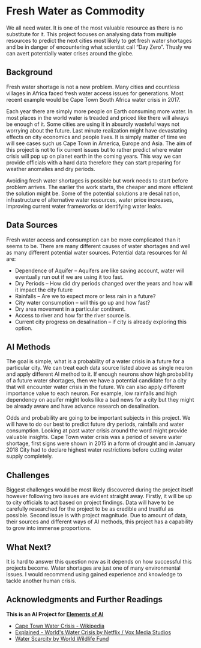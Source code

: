 # Fresh Water as Commodity
We all need water. It is one of the most valuable resource as there is no substitute for it. This project focuses on analysing data from multiple resources to predict the next cities most likely to get fresh water shortages and be in danger of encountering what scientist call “Day Zero”. Thusly we can avert potentially water crises around the globe.

## Background

Fresh water shortage is not a new problem. Many cities and countless villages in Africa faced fresh water access issues for generations. Most recent example would be Cape Town South Africa water crisis in 2017.

Each year there are simply more people on Earth consuming more water. In most places in the world water is treaded and priced like there will always be enough of it. Some cities are using it in absurdly wasteful ways not worrying about the future. Last minute realization might have devastating effects on city economics and people lives. It is simply matter of time we will see cases such us Cape Town in America, Europe and Asia.
The aim of this project is not to fix current issues but to rather predict where water crisis will pop up on planet earth in the coming years. This way we can provide officials with a hard data therefore they can start preparing for weather anomalies and dry periods.

Avoiding fresh water shortages is possible but work needs to start before problem arrives. The earlier the work starts, the cheaper and more efficient the solution might be. Some of the potential solutions are desalination, infrastructure of alternative water resources, water price increases, improving current water frameworks or identifying water leaks.

## Data Sources

Fresh water access and consumption can be more complicated than it seems to be. There are many different causes of water shortages and well as many different potential water sources. Potential data resources for AI are:
* Dependence of Aquifer – Aquifers are like saving account, water will eventually run out if we are using it too fast. 
* Dry Periods – How did dry periods changed over the years and how will it impact the city future 
* Rainfalls – Are we to expect more or less rain in a future?
* City water consumption – will this go up and how fast?
* Dry area movement in a particular continent.
* Access to river and how far the river source is.
* Current city progress on desalination – if city is already exploring this option.

## AI Methods
The goal is simple, what is a probability of a water crisis in a future for a particular city. We can treat each data source listed above as single neuron and apply different AI method to it. If enough neurons show high probability of a future water shortages, then we have a potential candidate for a city that will encounter water crisis in the future. We can also apply different importance value to each neuron. For example, low rainfalls and high dependency on aquifer might looks like a bad news for a city but they might be already aware and have advance research on desalination.

Odds and probability are going to be important subjects in this project. We will have to do our best to predict future dry periods, rainfalls and water consumption. Looking at past water crisis around the word might provide valuable insights. Cape Town water crisis was a period of severe water shortage, first signs were shown in 2015 in a form of drought and in January 2018 City had to declare highest water restrictions before cutting water supply completely.

## Challenges
Biggest challenges would be most likely discovered during the project itself however following two issues are evident straight away. Firstly, it will be up to city officials to act based on project findings. Data will have to be carefully researched for the project to be as credible and trustful as possible. Second issue is with project magnitude. Due to amount of data, their sources and different ways of AI methods, this project has a capability to grow into immense proportions.

## What Next?
It is hard to answer this question now as it depends on how successful this projects become. Water shortages are just one of many environmental issues. I would recommend using gained experience and knowledge to tackle another human crisis.


## Acknowledgments and Further Readings
**This is an AI Project for [Elements of AI](https://www.elementsofai.com/)**

* [Cape Town Water Crisis - Wikipedia](https://en.wikipedia.org/wiki/Cape_Town_water_crisis)
* [Explained - World's Water Crisis by Netflix / Vox Media Studios](https://www.youtube.com/watch?v=C65iqOSCZOY)
* [Water Scarcity by World Wildlife Fund](https://www.worldwildlife.org/threats/water-scarcity)
